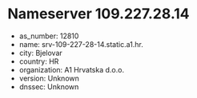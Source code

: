 # Nameserver 109.227.28.14

* as_number: 12810
* name: srv-109-227-28-14.static.a1.hr.
* city: Bjelovar
* country: HR
* organization: A1 Hrvatska d.o.o.
* version: Unknown
* dnssec: Unknown
